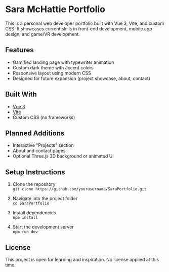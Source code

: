# Sara McHattie Portfolio

This is a personal web developer portfolio built with Vue 3, Vite, and custom CSS. It showcases current skills in front-end development, mobile app design, and game/VR development.

## Features

- Gamified landing page with typewriter animation
- Custom dark theme with accent colors
- Responsive layout using modern CSS
- Designed for future expansion (project showcase, about, contact)

## Built With

- [Vue 3](https://vuejs.org/)
- [Vite](https://vitejs.dev/)
- Custom CSS (no frameworks)

## Planned Additions

- Interactive "Projects" section
- About and contact pages
- Optional Three.js 3D background or animated UI

## Setup Instructions

1. Clone the repository  
   `git clone https://github.com/yourusername/SaraPortfolio.git`

2. Navigate into the project folder  
   `cd SaraPortfolio`

3. Install dependencies  
   `npm install`

4. Start the development server  
   `npm run dev`

## License

This project is open for learning and inspiration. No license applied at this time.
